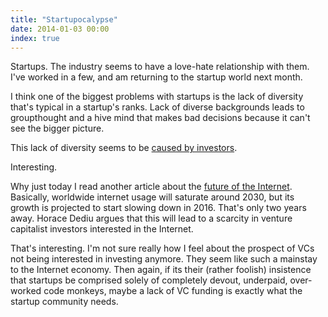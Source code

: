 ```yaml
---
title: "Startupocalypse"
date: 2014-01-03 00:00
index: true
---
```


Startups. The industry seems to have a love-hate relationship with them. I've worked in a few, and am returning to the startup world next month.

I think one of the biggest problems with startups is the lack of diversity that's typical in a startup's ranks. Lack of diverse backgrounds leads to groupthought and a hive mind that makes bad decisions because it can't see the bigger picture.

This lack of diversity seems to be [caused by investors](http://www.theguardian.com/commentisfree/2014/jan/02/the-main-culprits-for-startups-diversity-problem-investors?CMP=twt_gu).

Interesting.

Why just today I read another article about the [future of the Internet](http://www.asymco.com/2014/01/03/on-the-future-of-the-internet-and-everything/). Basically, worldwide internet usage will saturate around 2030, but its growth is projected to start slowing down in 2016. That's only two years away. Horace Dediu argues that this will lead to a scarcity in venture capitalist investors interested in the Internet.

That's interesting. I'm not sure really how I feel about the prospect of VCs not being interested in investing anymore. They seem like such a mainstay to the Internet economy. Then again, if its their (rather foolish) insistence that startups be comprised solely of completely devout, underpaid, over-worked code monkeys, maybe a lack of VC funding is exactly what the startup community needs.

<!-- more -->
